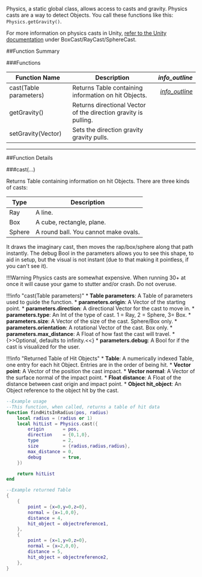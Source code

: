 Physics, a static global class, allows access to casts and gravity. Physics casts are a way to detect Objects. You call these functions like this: `Physics.getGravity()`.

For more information on physics casts in Unity, [refer to the Unity documentation](https://docs.unity3d.com/ScriptReference/Physics.html) under BoxCast/RayCast/SphereCast.

##Function Summary

###Functions

Function Name | Description | <i class="material-icons" style="line-height:90%;">info_outline</i>
-- | -- | --:
cast(Table parameters) | Returns Table containing information on hit Objects. | [<i class="material-icons" style="line-height:150%;">info_outline</i>](#cast)
getGravity() | Returns directional Vector of the direction gravity is pulling.
setGravity(Vector) | Sets the direction gravity gravity pulls.




---


##Function Details

###cast(...)

Returns Table containing information on hit Objects. There are three kinds of casts:

Type | Description
--- | ---
Ray | A line.
Box | A cube, rectangle, plane.
Sphere | A round ball. You cannot make ovals.

It draws the imaginary cast, then moves the rap/box/sphere along that path instantly. The debug Bool in the parameters allows you to see this shape, to aid in setup, but the visual is not instant (due to that making it pointless, if you can't see it).

!!!Warning
    Physics casts are somewhat expensive. When running 30+ at once it will cause your game to stutter and/or crash. Do not overuse.
    
!!!info "cast(Table parameters)"
    * **Table parameters**: A Table of parameters used to guide the function.
        * **parameters.origin**: A Vector of the starting point.
        * **parameters.direction**: A directional Vector for the cast to move in.
        * **parameters.type**: An Int of the type of cast. 1 = Ray, 2 = Sphere, 3= Box.
        * **parameters.size**: A Vector of the size of the cast. Sphere/Box only.
        * **parameters.orientation**: A rotational Vector of the cast. Box only.
        * **parameters.max_distance**: A Float of how fast the cast will travel.
            * {>>Optional, defaults to infinity.<<}
        * **parameters.debug**: A Bool for if the cast is visualized for the user.
    
!!!info "Returned Table of Hit Objects"
    * **Table**: A numerically indexed Table, one entry for each hit Object. Entries are in the order of being hit.
        * **Vector point**: A Vector of the position the cast impact.
        * **Vector normal**: A Vector of the surface normal of the impact point.
        * **Float distance**: A Float of the distance between cast origin and impact point.
        * **Object hit_object**: An Object reference to the object hit by the cast.

``` Lua
--Example usage
--This function, when called, returns a table of hit data
function findHitsInRadius(pos, radius)
    local radius = (radius or 1)
    local hitList = Physics.cast({
        origin       = pos,
        direction    = {0,1,0},
        type         = 2,
        size         = {radius,radius,radius},
        max_distance = 0,
        debug        = true,
    })

    return hitList
end
```

``` Lua
--Example returned Table
{
    {
        point = {x=0,y=0,z=0},
        normal = {x=1,0,0},
        distance = 4,
        hit_object = objectreference1,
    },
    {
        point = {x=1,y=0,z=0},
        normal = {x=2,0,0},
        distance = 5,
        hit_object = objectreference2,
    },
}
```
